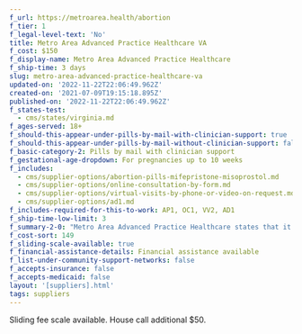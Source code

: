 ```yaml
---
f_url: https://metroarea.health/abortion
f_tier: 1
f_legal-level-text: 'No'
title: Metro Area Advanced Practice Healthcare VA
f_cost: $150
f_display-name: Metro Area Advanced Practice Healthcare
f_ship-time: 3 days
slug: metro-area-advanced-practice-healthcare-va
updated-on: '2022-11-22T22:06:49.962Z'
created-on: '2021-07-09T19:15:18.895Z'
published-on: '2022-11-22T22:06:49.962Z'
f_states-test:
  - cms/states/virginia.md
f_ages-served: 18+
f_should-this-appear-under-pills-by-mail-with-clinician-support: true
f_should-this-appear-under-pills-by-mail-without-clinician-support: false
f_basic-category-2: Pills by mail with clinician support
f_gestational-age-dropdown: For pregnancies up to 10 weeks
f_includes:
  - cms/supplier-options/abortion-pills-mifepristone-misoprostol.md
  - cms/supplier-options/online-consultation-by-form.md
  - cms/supplier-options/virtual-visits-by-phone-or-video-on-request.md
  - cms/supplier-options/ad1.md
f_includes-required-for-this-to-work: AP1, OC1, VV2, AD1
f_ship-time-low-limit: 3
f_summary-2-0: "Metro Area Advanced Practice Healthcare states that it offers is a clinic that provides telehealth sexual and reproductive health care. We offer medication abortion up to 70 days from your last menstrual period. \_\n\n*   Offers phone and text support. Video visits available on request.\n*   The pills can be mailed only to a Virginia address.\n*   Sliding scale available.\n*   Medicaid and insurance not currently accepted."
f_cost-sort: 149
f_sliding-scale-available: true
f_financial-assistance-details: Financial assistance available
f_list-under-community-support-networks: false
f_accepts-insurance: false
f_accepts-medicaid: false
layout: '[suppliers].html'
tags: suppliers
---
```


Sliding fee scale available. House call additional $50.
